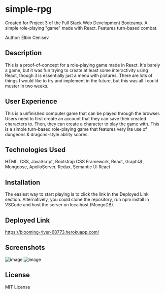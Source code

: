 # simple-rpg
Created for Project 3 of the Full Stack Web Development Bootcamp.  A simple role-playing "game" made with React. Features turn-based combat. 

Author: Elbin Cenisev

## Description
This is a proof-of-concept for a role-playing game made in React. It's barely a game, but it was fun trying to create at least some interactivity using React, though it is essentially just a menu with pictures. There are lots of things I would like to try and implement in the future, but this was all I could muster in two weeks.

## User Experience
This is a unfinished computer game that can be played through the browser. Users need to first create an account that they can save their created characters to. Then, they can create a character to play the game with. This is a simple turn-based role-playing game that features very lite use of dungeons & dragons-style ability scores.

## Technologies Used
HTML, CSS, JavaScript, Bootstrap CSS Framework, React, GraphQL, Mongoose, ApolloServer, Redux, Semantic UI React

## Installation
The easiest way to start playing is to click the link in the Deployed Link section.
Alternatively, you could clone the repository, run npm install in VSCode and host the server on localhost (MongoDB).

## Deployed Link
https://blooming-river-68773.herokuapp.com/

## Screenshots
![image](https://user-images.githubusercontent.com/75343776/141599820-f28f41cb-cf54-4280-9e46-00a79f48e439.png)
![image](https://user-images.githubusercontent.com/75343776/141599829-adbc43d8-7675-43d4-8e30-f85e76db5b26.png)


## License
MIT License

